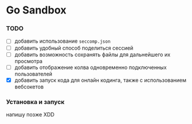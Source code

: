 # Go Sandbox

### TODO

- [ ] добавить использование `seccomp.json`
- [ ] добавить удобный способ поделиться сессией
- [ ] добавить возможность сохранять файлы для дальнейшего их просмотра
- [ ] добавить отображение колва одновременно подключенных пользователей
- [x] добавить запуск кода для онлайн кодинга, также с использованием вебсокетов

### Установка и запуск

напишу позже XDD

